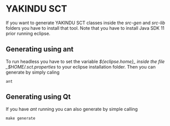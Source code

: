 # YAKINDU SCT
If you want to generate YAKINDU SCT classes inside the _src-gen_ and
_src-lib_ folders you have to install that tool. Note that you have to
install Java SDK 11 prior running eclipse.

## Generating using ant
To run headless you have to set the variable _${eclipse.home}_ inside the
file _$HOME/.sct.properties_ to your eclipse installation folder. Then you
can generate by simply caling
```
ant
```

## Generating using Qt
If you have _ant_ running you can also generate by simple calling
```
make generate
```
